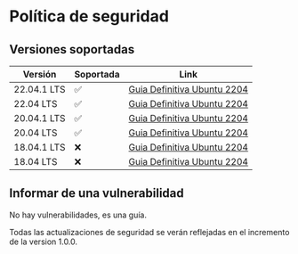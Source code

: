# Política de seguridad

## Versiones soportadas

| Versión | Soportada | Link
| --- | --- | --- |
| 22.04.1 LTS | :white_check_mark:  | [Guia Definitiva Ubuntu 2204](https://github.com/miguelgargallo/Guia-Definitiva-Ubuntu-2204) |
| 22.04 LTS | :white_check_mark:  | [Guia Definitiva Ubuntu 2204](https://github.com/miguelgargallo/Guia-Definitiva-Ubuntu-2204) |
| 20.04.1 LTS | :white_check_mark:  | [Guia Definitiva Ubuntu 2204](https://github.com/miguelgargallo/Configurar-Ubuntu-20.04-LTS-Handshake-spanish-guia-Rithvik-Vibhu) |
| 20.04 LTS | :white_check_mark:  | [Guia Definitiva Ubuntu 2204](https://github.com/miguelgargallo/Configurar-Ubuntu-20.04-LTS-Handshake-spanish-guia-Rithvik-Vibhu) |
| 18.04.1 LTS | :x:  | [Guia Definitiva Ubuntu 2204](https://github.com/miguelgargallo/Configurar-Ubuntu-20.04-LTS-Handshake-spanish-guia-Rithvik-Vibhu) |
| 18.04 LTS | :x:  | [Guia Definitiva Ubuntu 2204](https://github.com/miguelgargallo/Configurar-Ubuntu-20.04-LTS-Handshake-spanish-guia-Rithvik-Vibhu) |

## Informar de una vulnerabilidad

No hay vulnerabilidades, es una guía.

Todas las actualizaciones de seguridad se verán reflejadas en el incremento de la version 1.0.0.
